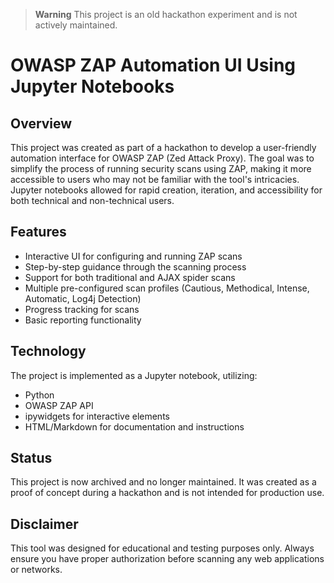 > **Warning**
> This project is an old hackathon experiment and is not actively maintained.

# OWASP ZAP Automation UI Using Jupyter Notebooks

## Overview

This project was created as part of a hackathon to develop a user-friendly automation interface for OWASP ZAP (Zed Attack Proxy). The goal was to simplify the process of running security scans using ZAP, making it more accessible to users who may not be familiar with the tool's intricacies. Jupyter notebooks allowed for rapid creation, iteration, and accessibility for both technical and non-technical users.

## Features

- Interactive UI for configuring and running ZAP scans
- Step-by-step guidance through the scanning process
- Support for both traditional and AJAX spider scans
- Multiple pre-configured scan profiles (Cautious, Methodical, Intense, Automatic, Log4j Detection)
- Progress tracking for scans
- Basic reporting functionality

## Technology

The project is implemented as a Jupyter notebook, utilizing:

- Python
- OWASP ZAP API
- ipywidgets for interactive elements
- HTML/Markdown for documentation and instructions

## Status

This project is now archived and no longer maintained. It was created as a proof of concept during a hackathon and is not intended for production use.

## Disclaimer

This tool was designed for educational and testing purposes only. Always ensure you have proper authorization before scanning any web applications or networks.